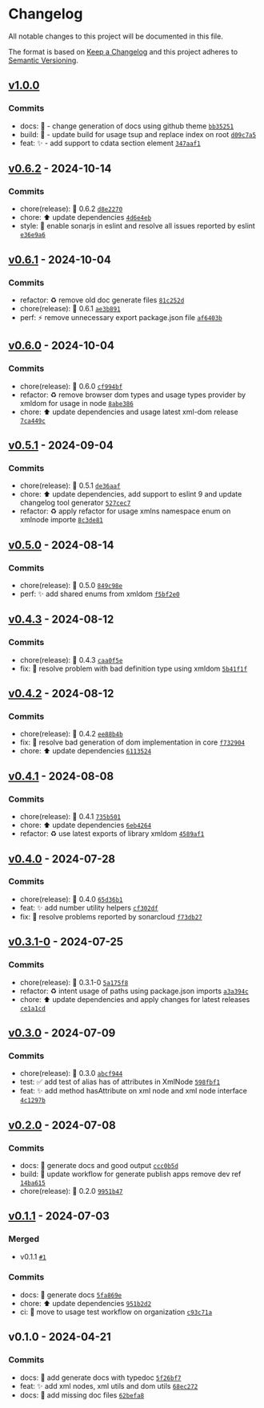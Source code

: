 # Changelog

All notable changes to this project will be documented in this file.

The format is based on [Keep a Changelog](https://keepachangelog.com/en/1.0.0/)
and this project adheres to [Semantic Versioning](https://semver.org/spec/v2.0.0.html).

## [v1.0.0](https://luffynando.github.com/nodecfdi/cfdi-core/compare/v0.6.2...v1.0.0)

### Commits

- docs: :memo:  - change generation of docs using github theme [`bb35251`](https://luffynando.github.com/nodecfdi/cfdi-core/commit/bb3525116379be498d9b172b1b17d2ffaa812eb4)
- build: :construction:  - update build for usage tsup and replace index on root [`d09c7a5`](https://luffynando.github.com/nodecfdi/cfdi-core/commit/d09c7a54a3fcb64296c813ab5aa31b56300661cf)
- feat: :sparkles:  - add support to cdata section element [`347aaf1`](https://luffynando.github.com/nodecfdi/cfdi-core/commit/347aaf148c625eb55874e5640565d48297ba00b3)

## [v0.6.2](https://luffynando.github.com/nodecfdi/cfdi-core/compare/v0.6.1...v0.6.2) - 2024-10-14

### Commits

- chore(release): :tada: 0.6.2 [`d8e2270`](https://luffynando.github.com/nodecfdi/cfdi-core/commit/d8e2270a3d79418d5f38f7ab52b369c48edb1ae9)
- chore: :arrow_up: update dependencies [`4d6e4eb`](https://luffynando.github.com/nodecfdi/cfdi-core/commit/4d6e4ebc4a5e59fb9199af5143c47328d707f122)
- style: :rotating_light: enable sonarjs in eslint and resolve all issues reported by eslint [`e36e9a6`](https://luffynando.github.com/nodecfdi/cfdi-core/commit/e36e9a6e46e6abb20e6ea01ed6b17ae517537aa8)

## [v0.6.1](https://luffynando.github.com/nodecfdi/cfdi-core/compare/v0.6.0...v0.6.1) - 2024-10-04

### Commits

- refactor: :recycle: remove old doc generate files [`81c252d`](https://luffynando.github.com/nodecfdi/cfdi-core/commit/81c252d7c1b99787bc50af0a274970255128ad82)
- chore(release): :tada: 0.6.1 [`ae3b891`](https://luffynando.github.com/nodecfdi/cfdi-core/commit/ae3b891cff748e84b9a030697b204b8749522242)
- perf: :zap: remove unnecessary export package.json file [`af6403b`](https://luffynando.github.com/nodecfdi/cfdi-core/commit/af6403b65c0caf962835f8f89417cf54e11fca16)

## [v0.6.0](https://luffynando.github.com/nodecfdi/cfdi-core/compare/v0.5.1...v0.6.0) - 2024-10-04

### Commits

- chore(release): :tada: 0.6.0 [`cf994bf`](https://luffynando.github.com/nodecfdi/cfdi-core/commit/cf994bf909a42c4b9e8d380c52fcbc9deb74c8a8)
- refactor: :recycle: remove browser dom types and usage types provider by xmldom for usage in node [`8abe386`](https://luffynando.github.com/nodecfdi/cfdi-core/commit/8abe386cdb14cde11b4c60dbe3d814f0aca728b6)
- chore: :arrow_up: update dependencies and usage latest xml-dom release [`7ca449c`](https://luffynando.github.com/nodecfdi/cfdi-core/commit/7ca449ca24c3f84918c401f33bf44c0182563dea)

## [v0.5.1](https://luffynando.github.com/nodecfdi/cfdi-core/compare/v0.5.0...v0.5.1) - 2024-09-04

### Commits

- chore(release): :tada: 0.5.1 [`de36aaf`](https://luffynando.github.com/nodecfdi/cfdi-core/commit/de36aafd2ccf79624472c03fb6d6ed51dd020535)
- chore: :arrow_up: update dependencies, add support to eslint 9 and update changelog tool generator [`527cec7`](https://luffynando.github.com/nodecfdi/cfdi-core/commit/527cec76f9fa9f693b9b9ffab3091d5a00036b3d)
- refactor: :recycle: apply refactor for usage xmlns namespace enum on xmlnode importe [`8c3de81`](https://luffynando.github.com/nodecfdi/cfdi-core/commit/8c3de81f9cf6543425bd7b5dec4d9bc7cc5da070)

## [v0.5.0](https://luffynando.github.com/nodecfdi/cfdi-core/compare/v0.4.3...v0.5.0) - 2024-08-14

### Commits

- chore(release): :tada: 0.5.0 [`849c98e`](https://luffynando.github.com/nodecfdi/cfdi-core/commit/849c98edbaef4934642c3a4218b9d37ab3239255)
- perf: :sparkles: add shared enums from xmldom [`f5bf2e0`](https://luffynando.github.com/nodecfdi/cfdi-core/commit/f5bf2e0e977c1b1443a6c4633156f557a278af3e)

## [v0.4.3](https://luffynando.github.com/nodecfdi/cfdi-core/compare/v0.4.2...v0.4.3) - 2024-08-12

### Commits

- chore(release): :tada: 0.4.3 [`caa0f5e`](https://luffynando.github.com/nodecfdi/cfdi-core/commit/caa0f5e173568413a74de027d8b55f191154396d)
- fix: :bug: resolve problem with bad definition type using xmldom [`5b41f1f`](https://luffynando.github.com/nodecfdi/cfdi-core/commit/5b41f1f2b4f02769d3050c3bf9e1d39c5905501a)

## [v0.4.2](https://luffynando.github.com/nodecfdi/cfdi-core/compare/v0.4.1...v0.4.2) - 2024-08-12

### Commits

- chore(release): :tada: 0.4.2 [`ee88b4b`](https://luffynando.github.com/nodecfdi/cfdi-core/commit/ee88b4bad1d6e321f7066ea28562db4d6209c24c)
- fix: :bug: resolve bad generation of dom implementation in core [`f732904`](https://luffynando.github.com/nodecfdi/cfdi-core/commit/f732904c0462930e42a2e3d5f754c9a805458a6a)
- chore: :arrow_up: update dependencies [`6113524`](https://luffynando.github.com/nodecfdi/cfdi-core/commit/6113524df12fc5d20caa63014c32792aee58d301)

## [v0.4.1](https://luffynando.github.com/nodecfdi/cfdi-core/compare/v0.4.0...v0.4.1) - 2024-08-08

### Commits

- chore(release): :tada: 0.4.1 [`735b501`](https://luffynando.github.com/nodecfdi/cfdi-core/commit/735b501dbaa6930174586b80259390b1e0a34ada)
- chore: :arrow_up: update dependencies [`6eb4264`](https://luffynando.github.com/nodecfdi/cfdi-core/commit/6eb4264b926bc2ac17d199a5518a5a3428251ef3)
- refactor: :recycle: use latest exports of library xmldom [`4589af1`](https://luffynando.github.com/nodecfdi/cfdi-core/commit/4589af1db47454697acf0daf4a4f902609900c81)

## [v0.4.0](https://luffynando.github.com/nodecfdi/cfdi-core/compare/v0.3.1-0...v0.4.0) - 2024-07-28

### Commits

- chore(release): :tada: 0.4.0 [`65d36b1`](https://luffynando.github.com/nodecfdi/cfdi-core/commit/65d36b16e68b1ded7f44a8ae5916b8fab625ba20)
- feat: :sparkles: add number utility helpers [`cf302df`](https://luffynando.github.com/nodecfdi/cfdi-core/commit/cf302df361316bd6a679f607799c16a4a90ad1cc)
- fix: :bug: resolve problems reported by sonarcloud [`f73db27`](https://luffynando.github.com/nodecfdi/cfdi-core/commit/f73db277430f59e1508c7f99d275f5767e3837d3)

## [v0.3.1-0](https://luffynando.github.com/nodecfdi/cfdi-core/compare/v0.3.0...v0.3.1-0) - 2024-07-25

### Commits

- chore(release): :tada: 0.3.1-0 [`5a175f8`](https://luffynando.github.com/nodecfdi/cfdi-core/commit/5a175f8573891cb68ad4e2fa69a50b5f901bd58d)
- refactor: :recycle: intent usage of paths using package.json imports [`a3a394c`](https://luffynando.github.com/nodecfdi/cfdi-core/commit/a3a394c7fdd2458cfffee11f39ae29ca420ec0f9)
- chore: :arrow_up: update dependencies and apply changes for latest releases [`ce1a1cd`](https://luffynando.github.com/nodecfdi/cfdi-core/commit/ce1a1cd734ce65f3b3a2a2e3b9e4bbb54abae636)

## [v0.3.0](https://luffynando.github.com/nodecfdi/cfdi-core/compare/v0.2.0...v0.3.0) - 2024-07-09

### Commits

- chore(release): :tada: 0.3.0 [`abcf944`](https://luffynando.github.com/nodecfdi/cfdi-core/commit/abcf94452fc9442123e9509c1ad70a3c47318a2d)
- test: :white_check_mark: add test of alias has of attributes in XmlNode [`598fbf1`](https://luffynando.github.com/nodecfdi/cfdi-core/commit/598fbf1966e8795420df27b86a7e14239aef4927)
- feat: :sparkles: add method hasAttribute on xml node and xml node interface [`4c1297b`](https://luffynando.github.com/nodecfdi/cfdi-core/commit/4c1297be225ea8be360c2938adbb3d6bba9f8d5d)

## [v0.2.0](https://luffynando.github.com/nodecfdi/cfdi-core/compare/v0.1.1...v0.2.0) - 2024-07-08

### Commits

- docs: :memo: generate docs and good output [`ccc0b5d`](https://luffynando.github.com/nodecfdi/cfdi-core/commit/ccc0b5d2c816a318c875285d86e5a23bf73d0c0a)
- build: :wrench: update workflow for generate publish apps remove dev ref [`14ba615`](https://luffynando.github.com/nodecfdi/cfdi-core/commit/14ba6153ae33b2ab7dbc901b678af30adc5603f8)
- chore(release): :tada: 0.2.0 [`9951b47`](https://luffynando.github.com/nodecfdi/cfdi-core/commit/9951b478bf29e3f253d59b5dfdc63e36a3595162)

## [v0.1.1](https://luffynando.github.com/nodecfdi/cfdi-core/compare/v0.1.0...v0.1.1) - 2024-07-03

### Merged

- v0.1.1 [`#1`](https://luffynando.github.com/nodecfdi/cfdi-core/pull/1)

### Commits

- docs: :memo: generate docs [`5fa869e`](https://luffynando.github.com/nodecfdi/cfdi-core/commit/5fa869edc6e36c68cdef422f398364e963ba9ac0)
- chore: :arrow_up: update dependencies [`951b2d2`](https://luffynando.github.com/nodecfdi/cfdi-core/commit/951b2d2533e9e8d2967a5a2bf671e25ee6f7b501)
- ci: :green_heart: move to usage test workflow on organization [`c93c71a`](https://luffynando.github.com/nodecfdi/cfdi-core/commit/c93c71a3a313b5c86aab99a4cd45a66388f15d7a)

## v0.1.0 - 2024-04-21

### Commits

- docs: :memo: add generate docs with typedoc [`5f26bf7`](https://luffynando.github.com/nodecfdi/cfdi-core/commit/5f26bf741c9129344db398f723abbe1fa629dd73)
- feat: :sparkles: add xml nodes, xml utils and dom utils [`68ec272`](https://luffynando.github.com/nodecfdi/cfdi-core/commit/68ec272a1a94b658a01da62b22a4be546e1800ec)
- docs: :memo: add missing doc files [`62befa8`](https://luffynando.github.com/nodecfdi/cfdi-core/commit/62befa8adba6e3664d9c8f0e2ca4f1b12113331d)
